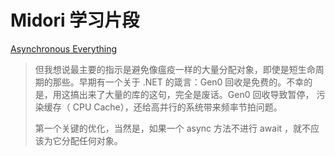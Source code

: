 # Midori 学习片段

[Asynchronous Everything](http://joeduffyblog.com/2015/11/19/asynchronous-everything/)

> 但我想说最主要的指示是避免像瘟疫一样的大量分配对象，即使是短生命周期的那些。早期有一个关于 .NET 的箴言：Gen0 回收是免费的。不幸的是，用这搞出来了大量的库的这句，完全是废话。Gen0 回收导致暂停，
污染缓存（ CPU Cache），还给高并行的系统带来频率节拍问题。  
> 
> 第一个关键的优化，当然是，如果一个 async 方法不进行 await ，就不应该为它分配任何对象。  
